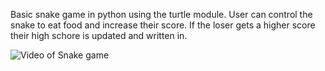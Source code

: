 Basic snake game in python using the turtle module.
User can control the snake to eat food and increase their score.
If the loser gets a higher score their high schore is updated and 
written in. 

![Video of Snake game](https://github.com/YAREMAG/Snake-Game/blob/main/Screen%20Recording%202021-10-27%20at%2011.14.46%20AM.gif)
